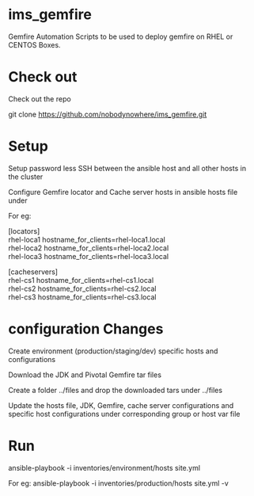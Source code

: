# ims_gemfire
Gemfire Automation Scripts to be used to deploy gemfire on RHEL or CENTOS Boxes.

# Check out

Check out the repo

git clone https://github.com/nobodynowhere/ims_gemfire.git

# Setup

Setup password less SSH between the ansible host and all other hosts in the cluster

Configure Gemfire locator and Cache server hosts in ansible hosts file under

For eg:

[locators]   
rhel-loca1 hostname_for_clients=rhel-loca1.local   
rhel-loca2 hostname_for_clients=rhel-loca2.local    
rhel-loca3 hostname_for_clients=rhel-loca3.local    

[cacheservers]   
rhel-cs1 hostname_for_clients=rhel-cs1.local    
rhel-cs2 hostname_for_clients=rhel-cs2.local    
rhel-cs3 hostname_for_clients=rhel-cs3.local    

# configuration Changes

Create environment (production/staging/dev) specific hosts and configurations

Download the JDK and Pivotal Gemfire tar files

Create a folder ../files and drop the downloaded tars under ../files

Update the hosts file, JDK, Gemfire, cache server configurations and specific host configurations under corresponding group or host var file

# Run

ansible-playbook -i inventories/environment/hosts site.yml

For eg:
ansible-playbook -i inventories/production/hosts site.yml -v
